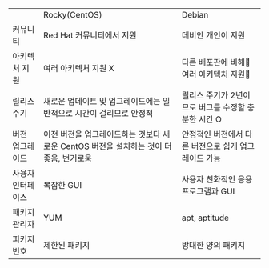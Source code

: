 |           |                                                      |                                |
| --------- | ---------------------------------------------------- | ------------------------------ |
|           | Rocky(CentOS)                                        | Debian                         |
| 커뮤니티      | Red Hat 커뮤니티에서 지원                                    | 데비안 개인이 지원                     |
| 아키텍처 지원   | 여러 아키텍처 지원 X                                         | 다른 배포판에 비해 여러 아키텍처 지원        |
| 릴리스 주기    | 새로운 업데이트 및 업그레이드에는 일반적으로 시간이 걸리므로 안정적                | 릴리스 주기가 2년이므로 버그를 수정할 충분한 시간 O |
| 버전 업그레이드  | 이전 버전을 업그레이드하는 것보다 새로운 CentOS 버전을 설치하는 것이 더 좋음, 번거로움 | 안정적인 버전에서 다른 버전으로 쉽게 업그레이드 가능  |
| 사용자 인터페이스 | 복잡한 GUI                                              | 사용자 친화적인 응용 프로그램과 GUI          |
| 패키지 관리자   | YUM                                                  | apt, aptitude                  |
| 피키지 번호    | 제한된 패키지                                              | 방대한 양의 패키지                     |
